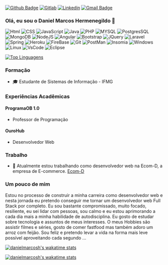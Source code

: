 [![Github Badge](https://img.shields.io/badge/GitHub-100000?style=for-the-badge&logo=github&logoColor=white&link=https://github.com/danielmarcosh)](https://github.com/danielmarcosh)
[![Gitlab](https://img.shields.io/badge/GitLab-330F63?style=for-the-badge&logo=gitlab&logoColor=white&link=)](https://gitlab.com/danielmarcosh)
[![Linkedin](https://img.shields.io/badge/LinkedIn-blue?style=for-the-badge&logo=Linkedin)](https://www.linkedin.com/in/daniel-marcos-24260a132/)
[![Gmail Badge](https://img.shields.io/badge/Gmail-D14836?style=for-the-badge&logo=gmail&logoColor=white&link=mailto:danielmarcosh@gmail.com)](mailto:danielmarcosh@gmail.com/)

### Olá, eu sou o Daniel Marcos Hermenegildo 👋

![Html](https://img.shields.io/badge/HTML-239120?style=for-the-badge&logo=html5&logoColor=white)
![CSS](https://img.shields.io/badge/CSS-239120?&style=for-the-badge&logo=css3&logoColor=white)
![JavaScript](https://img.shields.io/badge/JavaScript-323330?style=for-the-badge&logo=javascript&logoColor=F7DF1E)
![Java](https://img.shields.io/badge/Java-ED8B00?style=for-the-badge&logo=java&logoColor=white)
![PHP](https://img.shields.io/badge/PHP-777BB4?style=for-the-badge&logo=php&logoColor=white)
![MYSQL](https://img.shields.io/badge/MySQL-00000F?style=for-the-badge&logo=mysql&logoColor=white)
![PostgresSQL](https://img.shields.io/badge/PostgreSQL-316192?style=for-the-badge&logo=postgresql&logoColor=white)
![MongoDB](https://img.shields.io/badge/MongoDB-4EA94B?style=for-the-badge&logo=mongodb&logoColor=white)
![NodeJS](https://img.shields.io/badge/Node.js-43853D?style=for-the-badge&logo=node-dot-js&logoColor=white)
![Angular](https://img.shields.io/badge/Angular-DD0031?style=for-the-badge&logo=angular&logoColor=white)
![Bootstrap](https://img.shields.io/badge/Bootstrap-563D7C?style=for-the-badge&logo=bootstrap&logoColor=white)
![JQuery](https://img.shields.io/badge/jQuery-0769AD?style=for-the-badge&logo=jquery&logoColor=white)
![Laravel](https://img.shields.io/badge/Laravel-FF2D20?style=for-the-badge&logo=laravel&logoColor=white)
![Spring](https://img.shields.io/badge/Spring-6DB33F?style=for-the-badge&logo=spring&logoColor=white)
![Heroku](https://img.shields.io/badge/Heroku-430098?style=for-the-badge&logo=heroku&logoColor=white)
![FireBase](https://img.shields.io/badge/firebase-ffca28?style=for-the-badge&logo=firebase&logoColor=black)
![Git](https://img.shields.io/badge/Git-F05032?style=for-the-badge&logo=git&logoColor=white)
![PostMan](https://img.shields.io/badge/Postman-FF6C37?style=for-the-badge&logo=Postman&logoColor=white)
![Insomia](https://img.shields.io/badge/Insomnia-5849be?style=for-the-badge&logo=Insomnia&logoColor=white)
![Windows](https://img.shields.io/badge/Windows-0078D6?style=for-the-badge&logo=windows&logoColor=white)
![Linux](https://img.shields.io/badge/Linux-FCC624?style=for-the-badge&logo=linux&logoColor=black)
![VsCode](https://img.shields.io/badge/Visual_Studio_Code-0078D4?style=for-the-badge&logo=visual%20studio%20code&logoColor=white)
![Eclipse](https://img.shields.io/badge/Eclipse-2C2255?style=for-the-badge&logo=eclipse&logoColor=white)


[![Top Linguagens](https://github-readme-stats.vercel.app/api/top-langs/?username=danielmarcosh&layout=compact&theme=radical)](https://github.com/anuraghazra/github-readme-stats)

### Formação
- 🎓 Estudante de Sistemas de Informação - IFMG

### Experiências Acadêmicas
#### ProgramaOB 1.0
- Professor de Programação
#### OuroHub
- Desenvolvedor Web

### Trabalho
- 🏢 Atualmente estou trabalhando como desenvolvedor web na Ecom-D, a empresa de E-commerce. [Ecom-D](https://www.ecomd.com.br/)

### Um pouco de mim
Estou no processo de construir a minha carreira como desenvolvedor web e nesta jornada eu pretendo conseguir me tornar um desenvolvedor web Full Stack por completo. Eu sou bastante compromissado, muito focado, resiliente, eu sei lidar com pessoas, sou calmo e eu estou aprimorando a cada dia mais a minha habilidade de autodisciplina.
Eu gosto de estudar sobre tecnologia e assuntos de meus interesses.
O meus Hobbies são assistir filmes e séries, gosto de comer fastfood mas também adoro um arroz com feijão. Sou feliz e pretendo levar a vida na forma mais leve possível aproveitando cada segundo ...

[![danielmarcosh's wakatime stats](https://github-readme-stats.vercel.app/api/wakatime?username=@danielmarcosh&theme=radical)](https://github.com/anuraghazra/github-readme-stats)

[![danielmarcosh's wakatime stats](https://github-readme-stats.vercel.app/api/?username=danielmarcosh&show_icons=true&theme=radical)](https://github.com/anuraghazra/github-readme-stats)
